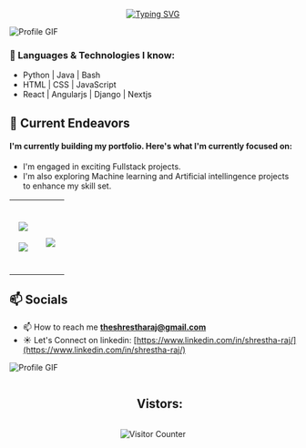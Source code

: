 <!DOCTYPE html>
<html lang="en">
<body>
  <p align="center">
    <a href="https://git.io/typing-svg">
      <img src="https://readme-typing-svg.demolab.com?font=Fira+Code&size=27&pause=1000&color=F77D2A&center=true&vCenter=true&random=true&width=438&lines=Hey%F0%9F%91%8B%2C+I'm+Shrestha!;Welcome+to+my+github.;Happy+stalking+%3A)" alt="Typing SVG" />
    </a>
  </p>
  <img src="https://user-images.githubusercontent.com/73097560/115834477-dbab4500-a447-11eb-908a-139a6edaec5c.gif" alt="Profile GIF">
  <br>
  
  ###  🦊 Languages & Technologies I know:
 
  <ul>
    <li>Python | Java | Bash</li>
    <li>HTML | CSS | JavaScript</li>
    <li>React | Angularjs | Django | Nextjs</li>
  
  </ul>
  

  <h2>🔭 Current Endeavors</h2>
  
  #### I'm currently building my portfolio. Here's what I'm currently focused on:
  
  <ul>
    <li>I'm engaged in exciting Fullstack projects.</li>
    <li>I'm also exploring Machine learning and Artificial intellingence projects to enhance my skill set.</li>
  
  </ul> 
<table align="center">
<tr>
<td width="50%" align="center">
  <img  align="center"  src="https://streak-stats.demolab.com?user=shresthacodes&theme=dark-smoky&exclude_days=Sat" />
  <br><br>
    <img  align="center"  src="https://github-readme-stats.vercel.app/api?username=shresthacodes&theme=graywhite&show_icons=true" /> 
</td>
  
<td width="50%" align="center">
 
  <br><br>
  <a href="https://github.com/shresthacodes">
 <img align="center" style="margin:0.5rem" src="https://github-readme-stats.vercel.app/api/top-langs/?username=shresthacodes&theme=vision-friendly-dark&hide_border=false&include_all_commits=false&count_private=false&layout=compact" /> 
</a>
 <br><br>
  </td>
</tr>
</table>

  <h2>📫 Socials</h2>
  
 - 📫 How to reach me **theshrestharaj@gmail.com**
 - ☀︎ Let's Connect on linkedin: [https://www.linkedin.com/in/shrestha-raj/](https://www.linkedin.com/in/shrestha-raj/)
   
<img src="https://user-images.githubusercontent.com/73097560/115834477-dbab4500-a447-11eb-908a-139a6edaec5c.gif" alt="Profile GIF">
  <div id="user-content-toc">
  <ul align="center">
    <summary><h2 style="display: inline-block">Vistors:</h2></summary>
  </ul>
</div>
  <p align="center">
    <img align="center" src="https://profile-counter.glitch.me/shresthacodes/count.svg" alt="Visitor Counter" />
  </p>
</body>
</html>
